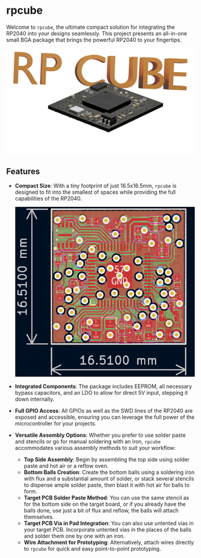 # rpcube

Welcome to `rpcube`, the ultimate compact solution for integrating the RP2040 into your designs seamlessly. This project presents an all-in-one small BGA package that brings the powerful RP2040 to your fingertips. 

![rpcube Top View](https://github.com/diminDDL/rpcube/blob/main/images/render.png)

## Features

- **Compact Size**: With a tiny footprint of just 16.5x16.5mm, `rpcube` is designed to fit into the smallest of spaces while providing the full capabilities of the RP2040.

  ![rpcube Bottom View](https://github.com/diminDDL/rpcube/blob/main/images/kicad_FCu.png)

- **Integrated Components**: The package includes EEPROM, all necessary bypass capacitors, and an LDO to allow for direct 5V input, stepping it down internally.
- **Full GPIO Access**: All GPIOs as well as the SWD lines of the RP2040 are exposed and accessible, ensuring you can leverage the full power of the microcontroller for your projects.
- **Versatile Assembly Options**: Whether you prefer to use solder paste and stencils or go for manual soldering with an iron, `rpcube` accommodates various assembly methods to suit your workflow:
  - **Top Side Assembly**: Begin by assembling the top side using solder paste and hot air or a reflow oven.
  - **Bottom Balls Creation**: Create the bottom balls using a soldering iron with flux and a substantial amount of solder, or stack several stencils to dispense ample solder paste, then blast it with hot air for balls to form.
  - **Target PCB Solder Paste Method**: You can use the same stencil as for the bottom side on the target board, or if you already have the balls done, use just a bit of flux and reflow, the balls will attach themselves.
  - **Target PCB Via in Pad Integration**: You can also use untented vias in your target PCB. Incorporate untented vias in the places of the balls and solder them one by one with an iron.
  - **Wire Attachment for Prototyping**: Alternatively, attach wires directly to `rpcube` for quick and easy point-to-point prototyping.

